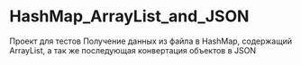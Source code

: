 # HashMap_ArrayList_and_JSON

Проект для тестов
Получение данных из файла в HashMap, содержащий ArrayList, а так же последующая конвертация объектов в JSON

